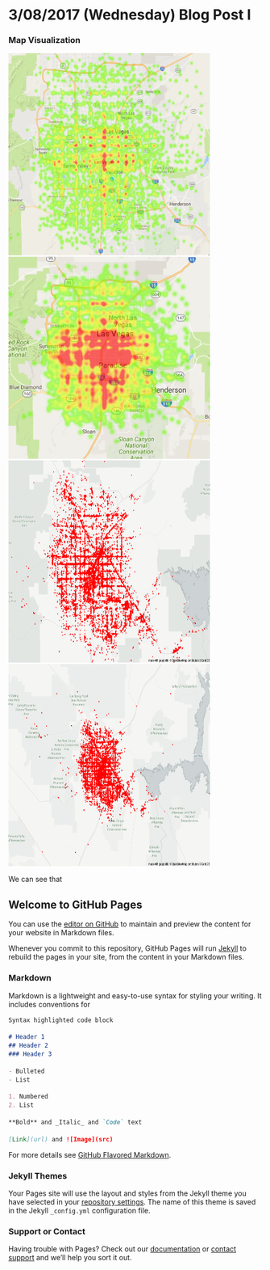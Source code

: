 # 3/08/2017 (Wednesday) Blog Post I

### Map Visualization
<img src="heatmap1.png" alt="heatmap1" width="400" height="400">
<img src="heatmap2.png" alt="heatmap1" width="400" height="400">
<img src="scatter1.png" alt="scatter1" width="400" height="400">
<img src="scatter2.png" alt="scatter2" width="400" height="400">

We can see that

## Welcome to GitHub Pages

You can use the [editor on GitHub](https://github.com/junsu10291/CS1951ABlog/edit/master/index.md) to maintain and preview the content for your website in Markdown files.

Whenever you commit to this repository, GitHub Pages will run [Jekyll](https://jekyllrb.com/) to rebuild the pages in your site, from the content in your Markdown files.

### Markdown

Markdown is a lightweight and easy-to-use syntax for styling your writing. It includes conventions for

```markdown
Syntax highlighted code block

# Header 1
## Header 2
### Header 3

- Bulleted
- List

1. Numbered
2. List

**Bold** and _Italic_ and `Code` text

[Link](url) and ![Image](src)
```

For more details see [GitHub Flavored Markdown](https://guides.github.com/features/mastering-markdown/).

### Jekyll Themes

Your Pages site will use the layout and styles from the Jekyll theme you have selected in your [repository settings](https://github.com/junsu10291/CS1951ABlog/settings). The name of this theme is saved in the Jekyll `_config.yml` configuration file.

### Support or Contact

Having trouble with Pages? Check out our [documentation](https://help.github.com/categories/github-pages-basics/) or [contact support](https://github.com/contact) and we’ll help you sort it out.
